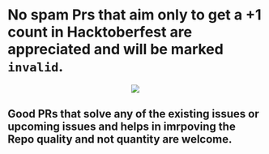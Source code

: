 # No spam Prs that aim only to get a +1 count in Hacktoberfest are appreciated and will be marked `invalid`.
<div style="text-align:center; width:100%">
<img  src="https://github.com/Ishaan28malik/Get-Dev-Resources/blob/main/src/assets/Git-octo.gif" />
</div>

## Good PRs that solve any of the existing issues or upcoming issues and helps in imrpoving the Repo quality and not quantity are welcome.
